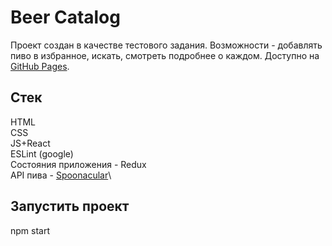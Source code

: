 # Beer Catalog
Проект создан в качестве тестового задания. Возможности - добавлять пиво в избранное, искать, смотреть подробнее о каждом. Доступно на [GitHub Pages](https://ivan239.github.io/beer-test/).

## Стек
HTML\
CSS\
JS+React\
ESLint (google)\
Состояния приложения - Redux\
API пива - [Spoonacular](https://punkapi.com/documentation/v2)\

## Запустить проект
npm start
